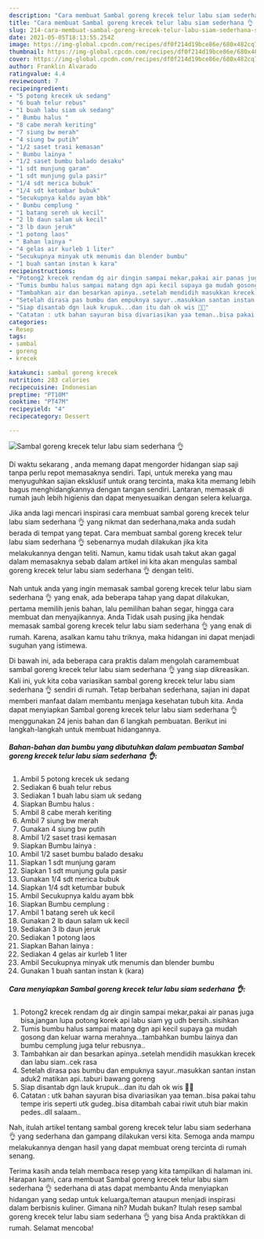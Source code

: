 ```yaml
---
description: "Cara membuat Sambal goreng krecek telur labu siam sederhana 👌 Sederhana Untuk Jualan"
title: "Cara membuat Sambal goreng krecek telur labu siam sederhana 👌 Sederhana Untuk Jualan"
slug: 214-cara-membuat-sambal-goreng-krecek-telur-labu-siam-sederhana-sederhana-untuk-jualan
date: 2021-05-05T18:13:55.254Z
image: https://img-global.cpcdn.com/recipes/df0f214d19bce86e/680x482cq70/sambal-goreng-krecek-telur-labu-siam-sederhana-👌-foto-resep-utama.jpg
thumbnail: https://img-global.cpcdn.com/recipes/df0f214d19bce86e/680x482cq70/sambal-goreng-krecek-telur-labu-siam-sederhana-👌-foto-resep-utama.jpg
cover: https://img-global.cpcdn.com/recipes/df0f214d19bce86e/680x482cq70/sambal-goreng-krecek-telur-labu-siam-sederhana-👌-foto-resep-utama.jpg
author: Franklin Alvarado
ratingvalue: 4.4
reviewcount: 7
recipeingredient:
- "5 potong krecek uk sedang"
- "6 buah telur rebus"
- "1 buah labu siam uk sedang"
- " Bumbu halus "
- "8 cabe merah keriting"
- "7 siung bw merah"
- "4 siung bw putih"
- "1/2 saset trasi kemasan"
- " Bumbu lainya "
- "1/2 saset bumbu balado desaku"
- "1 sdt munjung garam"
- "1 sdt munjung gula pasir"
- "1/4 sdt merica bubuk"
- "1/4 sdt ketumbar bubuk"
- "Secukupnya kaldu ayam bbk"
- " Bumbu cemplung "
- "1 batang sereh uk kecil"
- "2 lb daun salam uk kecil"
- "3 lb daun jeruk"
- "1 potong laos"
- " Bahan lainya "
- "4 gelas air kurleb 1 liter"
- "Secukupnya minyak utk menumis dan blender bumbu"
- "1 buah santan instan k kara"
recipeinstructions:
- "Potong2 krecek rendam dg air dingin sampai mekar,pakai air panas juga bisa,jangan lupa potong korek api labu siam yg udh bersih..sisihkan"
- "Tumis bumbu halus sampai matang dgn api kecil supaya ga mudah gosong dan keluar warna merahnya...tambahkan bumbu lainya dan bumbu cemplung juga telur rebusnya.."
- "Tambahkan air dan besarkan apinya..setelah mendidih masukkan krecek dan labu siam..cek rasa"
- "Setelah dirasa pas bumbu dan empuknya sayur..masukkan santan instan aduk2 matikan api..taburi bawang goreng"
- "Siap disantab dgn lauk krupuk...dan itu dah ok wis 🤭🤭"
- "Catatan : utk bahan sayuran bisa divariasikan yaa teman..bisa pakai tahu tempe iris seperti utk gudeg..bisa ditambah cabai riwit utuh biar makin pedes..dll salaam.."
categories:
- Resep
tags:
- sambal
- goreng
- krecek

katakunci: sambal goreng krecek 
nutrition: 283 calories
recipecuisine: Indonesian
preptime: "PT10M"
cooktime: "PT47M"
recipeyield: "4"
recipecategory: Dessert

---
```



![Sambal goreng krecek telur labu siam sederhana 👌](https://img-global.cpcdn.com/recipes/df0f214d19bce86e/680x482cq70/sambal-goreng-krecek-telur-labu-siam-sederhana-👌-foto-resep-utama.jpg)

Di waktu  sekarang , anda memang dapat mengorder hidangan siap saji tanpa perlu repot memasaknya sendiri. Tapi, untuk mereka yang mau menyuguhkan sajian eksklusif untuk orang tercinta, maka kita memang lebih bagus menghidangkannya dengan tangan sendiri. Lantaran, memasak di rumah jauh lebih higienis dan dapat menyesuaikan dengan selera keluarga.

Jika anda lagi mencari inspirasi cara membuat sambal goreng krecek telur labu siam sederhana 👌 yang nikmat dan sederhana,maka anda sudah berada di tempat yang tepat. Cara membuat sambal goreng krecek telur labu siam sederhana 👌  sebenarnya mudah dilakukan jika kita melakukannya dengan teliti. Namun, kamu tidak usah takut akan gagal dalam memasaknya 
sebab dalam artikel ini kita akan mengulas sambal goreng krecek telur labu siam sederhana 👌 dengan teliti.  



Nah untuk anda yang ingin memasak sambal goreng krecek telur labu siam sederhana 👌 yang enak, ada beberapa tahap yang dapat dilakukan, pertama memilih jenis bahan, lalu pemilihan bahan segar, hingga cara membuat dan menyajikannya. Anda Tidak usah pusing jika hendak memasak sambal goreng krecek telur labu siam sederhana 👌 yang enak di rumah. Karena, asalkan kamu  tahu triknya, maka hidangan ini dapat menjadi suguhan yang istimewa.

Di bawah ini, ada beberapa cara praktis  dalam mengolah caramembuat sambal goreng krecek telur labu siam sederhana 👌 yang siap dikreasikan. Kali ini, yuk kita coba variasikan sambal goreng krecek telur labu siam sederhana 👌 sendiri di rumah. Tetap berbahan sederhana, sajian ini dapat memberi manfaat dalam membantu menjaga kesehatan tubuh kita. Anda dapat menyiapkan Sambal goreng krecek telur labu siam sederhana 👌 menggunakan 24 jenis bahan dan 6 langkah pembuatan. Berikut ini langkah-langkah untuk membuat hidangannya.

<!--inarticleads1-->

##### Bahan-bahan dan bumbu yang dibutuhkan dalam pembuatan Sambal goreng krecek telur labu siam sederhana 👌:

1. Ambil 5 potong krecek uk sedang
1. Sediakan 6 buah telur rebus
1. Sediakan 1 buah labu siam uk sedang
1. Siapkan  Bumbu halus :
1. Ambil 8 cabe merah keriting
1. Ambil 7 siung bw merah
1. Gunakan 4 siung bw putih
1. Ambil 1/2 saset trasi kemasan
1. Siapkan  Bumbu lainya :
1. Ambil 1/2 saset bumbu balado desaku
1. Siapkan 1 sdt munjung garam
1. Siapkan 1 sdt munjung gula pasir
1. Gunakan 1/4 sdt merica bubuk
1. Siapkan 1/4 sdt ketumbar bubuk
1. Ambil Secukupnya kaldu ayam bbk
1. Siapkan  Bumbu cemplung :
1. Ambil 1 batang sereh uk kecil
1. Gunakan 2 lb daun salam uk kecil
1. Sediakan 3 lb daun jeruk
1. Sediakan 1 potong laos
1. Siapkan  Bahan lainya :
1. Sediakan 4 gelas air kurleb 1 liter
1. Ambil Secukupnya minyak utk menumis dan blender bumbu
1. Gunakan 1 buah santan instan k (kara)




<!--inarticleads2-->

##### Cara menyiapkan Sambal goreng krecek telur labu siam sederhana 👌:

1. Potong2 krecek rendam dg air dingin sampai mekar,pakai air panas juga bisa,jangan lupa potong korek api labu siam yg udh bersih..sisihkan
1. Tumis bumbu halus sampai matang dgn api kecil supaya ga mudah gosong dan keluar warna merahnya...tambahkan bumbu lainya dan bumbu cemplung juga telur rebusnya..
1. Tambahkan air dan besarkan apinya..setelah mendidih masukkan krecek dan labu siam..cek rasa
1. Setelah dirasa pas bumbu dan empuknya sayur..masukkan santan instan aduk2 matikan api..taburi bawang goreng
1. Siap disantab dgn lauk krupuk...dan itu dah ok wis 🤭🤭
1. Catatan : utk bahan sayuran bisa divariasikan yaa teman..bisa pakai tahu tempe iris seperti utk gudeg..bisa ditambah cabai riwit utuh biar makin pedes..dll salaam..




Nah, itulah artikel tentang  sambal goreng krecek telur labu siam sederhana 👌  yang sederhana dan gampang dilakukan versi kita. Semoga anda mampu melakukannya dengan hasil yang dapat membuat oreng tercinta di rumah senang. 

Terima kasih anda telah membaca resep yang kita tampilkan di halaman ini. Harapan kami, cara membuat  Sambal goreng krecek telur labu siam sederhana 👌 sederhana di atas dapat membantu Anda menyiapkan hidangan yang sedap untuk keluarga/teman ataupun menjadi inspirasi dalam berbisnis kuliner. Gimana nih? Mudah bukan? Itulah resep sambal goreng krecek telur labu siam sederhana 👌 yang bisa Anda praktikkan di rumah. Selamat mencoba!

